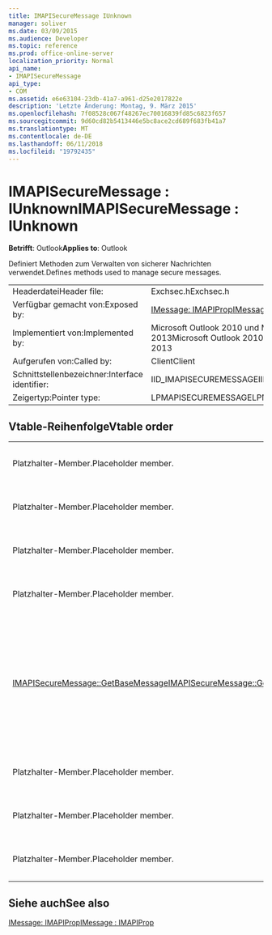 ```yaml
---
title: IMAPISecureMessage IUnknown
manager: soliver
ms.date: 03/09/2015
ms.audience: Developer
ms.topic: reference
ms.prod: office-online-server
localization_priority: Normal
api_name:
- IMAPISecureMessage
api_type:
- COM
ms.assetid: e6e63104-23db-41a7-a961-d25e2017822e
description: 'Letzte Änderung: Montag, 9. März 2015'
ms.openlocfilehash: 7f08528c067f48267ec70016839fd85c6823f657
ms.sourcegitcommit: 9d60cd82b5413446e5bc8ace2cd689f683fb41a7
ms.translationtype: MT
ms.contentlocale: de-DE
ms.lasthandoff: 06/11/2018
ms.locfileid: "19792435"
---
```

# <a name="imapisecuremessage--iunknown"></a><span data-ttu-id="57b8c-103">IMAPISecureMessage : IUnknown</span><span class="sxs-lookup"><span data-stu-id="57b8c-103">IMAPISecureMessage : IUnknown</span></span>

  
  
<span data-ttu-id="57b8c-104">**Betrifft**: Outlook</span><span class="sxs-lookup"><span data-stu-id="57b8c-104">**Applies to**: Outlook</span></span> 
  
<span data-ttu-id="57b8c-105">Definiert Methoden zum Verwalten von sicherer Nachrichten verwendet.</span><span class="sxs-lookup"><span data-stu-id="57b8c-105">Defines methods used to manage secure messages.</span></span>
  
|||
|:-----|:-----|
|<span data-ttu-id="57b8c-106">Headerdatei</span><span class="sxs-lookup"><span data-stu-id="57b8c-106">Header file:</span></span>  <br/> |<span data-ttu-id="57b8c-107">Exchsec.h</span><span class="sxs-lookup"><span data-stu-id="57b8c-107">Exchsec.h</span></span>  <br/> |
|<span data-ttu-id="57b8c-108">Verfügbar gemacht von:</span><span class="sxs-lookup"><span data-stu-id="57b8c-108">Exposed by:</span></span>  <br/> |[<span data-ttu-id="57b8c-109">IMessage: IMAPIProp</span><span class="sxs-lookup"><span data-stu-id="57b8c-109">IMessage : IMAPIProp</span></span>](imessageimapiprop.md) <br/> |
|<span data-ttu-id="57b8c-110">Implementiert von:</span><span class="sxs-lookup"><span data-stu-id="57b8c-110">Implemented by:</span></span>  <br/> |<span data-ttu-id="57b8c-111">Microsoft Outlook 2010 und Microsoft Outlook 2013</span><span class="sxs-lookup"><span data-stu-id="57b8c-111">Microsoft Outlook 2010 and Microsoft Outlook 2013</span></span>  <br/> |
|<span data-ttu-id="57b8c-112">Aufgerufen von:</span><span class="sxs-lookup"><span data-stu-id="57b8c-112">Called by:</span></span>  <br/> |<span data-ttu-id="57b8c-113">Client</span><span class="sxs-lookup"><span data-stu-id="57b8c-113">Client</span></span>  <br/> |
|<span data-ttu-id="57b8c-114">Schnittstellenbezeichner:</span><span class="sxs-lookup"><span data-stu-id="57b8c-114">Interface identifier:</span></span>  <br/> |<span data-ttu-id="57b8c-115">IID_IMAPISECUREMESSAGE</span><span class="sxs-lookup"><span data-stu-id="57b8c-115">IID_IMAPISECUREMESSAGE</span></span>  <br/> |
|<span data-ttu-id="57b8c-116">Zeigertyp:</span><span class="sxs-lookup"><span data-stu-id="57b8c-116">Pointer type:</span></span>  <br/> |<span data-ttu-id="57b8c-117">LPMAPISECUREMESSAGE</span><span class="sxs-lookup"><span data-stu-id="57b8c-117">LPMAPISECUREMESSAGE</span></span>  <br/> |
   
## <a name="vtable-order"></a><span data-ttu-id="57b8c-118">Vtable-Reihenfolge</span><span class="sxs-lookup"><span data-stu-id="57b8c-118">Vtable order</span></span>

|||
|:-----|:-----|
|<span data-ttu-id="57b8c-119">Platzhalter-Member.</span><span class="sxs-lookup"><span data-stu-id="57b8c-119">Placeholder member.</span></span>  <br/> |<span data-ttu-id="57b8c-120">Nicht unterstützte oder dokumentiert.</span><span class="sxs-lookup"><span data-stu-id="57b8c-120">Not supported or documented.</span></span>  <br/> |
|<span data-ttu-id="57b8c-121">Platzhalter-Member.</span><span class="sxs-lookup"><span data-stu-id="57b8c-121">Placeholder member.</span></span>  <br/> |<span data-ttu-id="57b8c-122">Nicht unterstützte oder dokumentiert.</span><span class="sxs-lookup"><span data-stu-id="57b8c-122">Not supported or documented.</span></span>  <br/> |
|<span data-ttu-id="57b8c-123">Platzhalter-Member.</span><span class="sxs-lookup"><span data-stu-id="57b8c-123">Placeholder member.</span></span>  <br/> |<span data-ttu-id="57b8c-124">Nicht unterstützte oder dokumentiert.</span><span class="sxs-lookup"><span data-stu-id="57b8c-124">Not supported or documented.</span></span>  <br/> |
|<span data-ttu-id="57b8c-125">Platzhalter-Member.</span><span class="sxs-lookup"><span data-stu-id="57b8c-125">Placeholder member.</span></span>  <br/> |<span data-ttu-id="57b8c-126">Nicht unterstützte oder dokumentiert.</span><span class="sxs-lookup"><span data-stu-id="57b8c-126">Not supported or documented.</span></span>  <br/> |
|[<span data-ttu-id="57b8c-127">IMAPISecureMessage::GetBaseMessage</span><span class="sxs-lookup"><span data-stu-id="57b8c-127">IMAPISecureMessage::GetBaseMessage</span></span>](imapisecuremessage-getbasemessage.md) <br/> |<span data-ttu-id="57b8c-128">Ruft die zugrunde liegende [IMessage: IMAPIProp](imessageimapiprop.md) , das von diesem [IMAPISecureMessage: IUnknown](imapisecuremessageiunknown.md) encapsulating ist.</span><span class="sxs-lookup"><span data-stu-id="57b8c-128">Retrieves the underlying [IMessage : IMAPIProp](imessageimapiprop.md) that this [IMAPISecureMessage : IUnknown](imapisecuremessageiunknown.md) is encapsulating.</span></span>  <br/> |
|<span data-ttu-id="57b8c-129">Platzhalter-Member.</span><span class="sxs-lookup"><span data-stu-id="57b8c-129">Placeholder member.</span></span>  <br/> |<span data-ttu-id="57b8c-130">Nicht unterstützte oder dokumentiert.</span><span class="sxs-lookup"><span data-stu-id="57b8c-130">Not supported or documented.</span></span>  <br/> |
|<span data-ttu-id="57b8c-131">Platzhalter-Member.</span><span class="sxs-lookup"><span data-stu-id="57b8c-131">Placeholder member.</span></span>  <br/> |<span data-ttu-id="57b8c-132">Nicht unterstützte oder dokumentiert.</span><span class="sxs-lookup"><span data-stu-id="57b8c-132">Not supported or documented.</span></span>  <br/> |
|<span data-ttu-id="57b8c-133">Platzhalter-Member.</span><span class="sxs-lookup"><span data-stu-id="57b8c-133">Placeholder member.</span></span>  <br/> |<span data-ttu-id="57b8c-134">Nicht unterstützte oder dokumentiert.</span><span class="sxs-lookup"><span data-stu-id="57b8c-134">Not supported or documented.</span></span>  <br/> |
   
## <a name="see-also"></a><span data-ttu-id="57b8c-135">Siehe auch</span><span class="sxs-lookup"><span data-stu-id="57b8c-135">See also</span></span>



[<span data-ttu-id="57b8c-136">IMessage: IMAPIProp</span><span class="sxs-lookup"><span data-stu-id="57b8c-136">IMessage : IMAPIProp</span></span>](imessageimapiprop.md)

